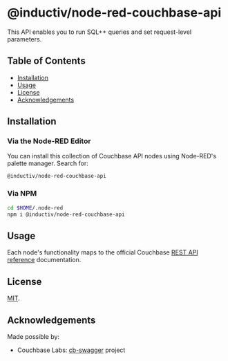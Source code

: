 # @inductiv/node-red-couchbase-api

This API enables you to run SQL++ queries and set request-level parameters.

## Table of Contents

- [Installation](#installation)
- [Usage](#usage)
- [License](#license)
- [Acknowledgements](#acknowledgements)

## Installation

### Via the Node-RED Editor

You can install this collection of Couchbase API nodes using Node-RED's palette manager. Search for:

```text
@inductiv/node-red-couchbase-api
```

### Via NPM

```bash
cd $HOME/.node-red
npm i @inductiv/node-red-couchbase-api
```

## Usage

Each node's functionality maps to the official Couchbase [REST API reference](https://docs.couchbase.com/server/current/rest-api/rest-intro.html) documentation.

## License

[MIT](./LICENSE).

## Acknowledgements

Made possible by:

- Couchbase Labs: [cb-swagger](https://github.com/couchbaselabs/cb-swagger) project
